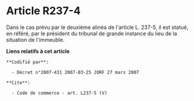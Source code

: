 # Article R237-4

Dans le cas prévu par le deuxième alinéa de l'article L. 237-5, il est statué, en référé, par le président du tribunal de
grande instance du lieu de la situation de l'immeuble.

**Liens relatifs à cet article**

	**Codifié par**:

	  - Décret n°2007-431 2007-03-25 JORF 27 mars 2007

	**Cite**:

	  - Code de commerce - art. L237-5 (V)

